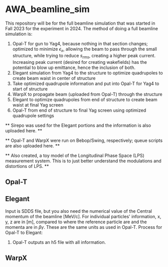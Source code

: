 # AWA_beamline_sim
This repository will be for the full beamline simulation that was started in Fall 2023 for the experiment in 2024.
The method of doing a full beamline simulation is:
1. Opal-T for gun to Yag4, because nothing in that section changes; optimized to minimize $\epsilon_x$, allowing the beam to pass through the small structure, while trying to reduce $s_{rms}$, creating a higher peak current. Increasing peak current (desired for creating wakefields) has the potential to blow up emittance, hence the inclusion of both. 
2. Elegant simulation from Yag4 to the structure to optimize quadrupoles to create beam waist in center of structure
3. Take optimized quadrupole information and put into Opal-T for Yag4 to start of structure
4. WarpX to propagate beam (uploaded from Opal-T) through the structure
5. Elegant to optimize quadrupoles from end of structure to create beam waist at final Yag screen 
6. Opal-T from end of structure to final Yag screen using optimized quadrupole settings

** Sirepo was used for the Elegant portions and the information is also uploaded here. **

** Opal-T and WarpX were run on Bebop/Swing, respectively; queue scripts are also uploaded here. **

** Also created, a toy model of the Longitudinal Phase Space (LPS) measurement system. This is to just better understand the modulations and distortions of LPS. **

## Opal-T


## Elegant
Input is SDDS file, but you also need the numerical value of the Central momentum of the beamline [MeV/c]. For individual particles' information, x, y, z are in [m], compared to where the reference particle are and the momenta are in $\beta \gamma$. These are the same units as used in Opal-T. 
Process for Opal-T to Elegant:
1. Opal-T outputs an h5 file with all information. 

## WarpX





